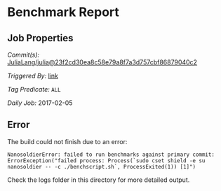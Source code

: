 # Benchmark Report

## Job Properties

*Commit(s):* [JuliaLang/julia@23f2cd30ea8c58e79a8f7a3d757cbf86879040c2](https://github.com/JuliaLang/julia/commit/23f2cd30ea8c58e79a8f7a3d757cbf86879040c2)

*Triggered By:* [link](https://github.com/JuliaLang/julia/commit/23f2cd30ea8c58e79a8f7a3d757cbf86879040c2#commitcomment-20746965)

*Tag Predicate:* `ALL`

*Daily Job:* 2017-02-05

## Error

The build could not finish due to an error:

```
NanosoldierError: failed to run benchmarks against primary commit: ErrorException("failed process: Process(`sudo cset shield -e su nanosoldier -- -c ./benchscript.sh`, ProcessExited(1)) [1]")
```

Check the logs folder in this directory for more detailed output.

